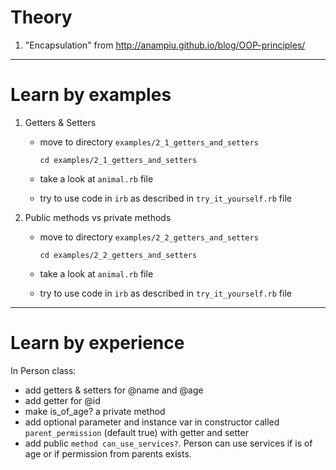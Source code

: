 # Theory

1. "Encapsulation" from http://anampiu.github.io/blog/OOP-principles/


---------------


# Learn by examples


1. Getters & Setters 
    - move to directory `examples/2_1_getters_and_setters`

      ```
      cd examples/2_1_getters_and_setters
      ```
    - take a look at `animal.rb` file
    - try to use code in `irb` as described in `try_it_yourself.rb` file

2. Public methods vs private methods
    - move to directory `examples/2_2_getters_and_setters`

      ```
      cd examples/2_2_getters_and_setters
      ```
    - take a look at `animal.rb` file
    - try to use code in `irb` as described in `try_it_yourself.rb` file


---------------

# Learn by experience

In Person class:
- add getters & setters for @name and @age
- add getter for @id
- make is_of_age? a private method
- add optional parameter and instance var in constructor called `parent_permission` (default true) with getter and setter
- add public `method can_use_services?`. Person can use services if is of age or if permission from parents exists.
